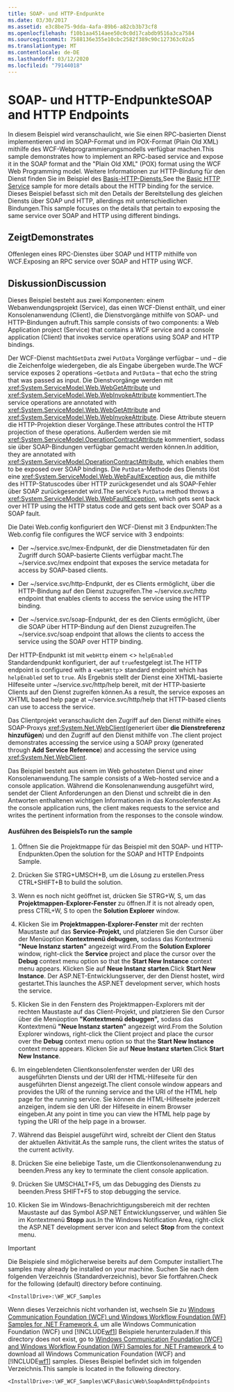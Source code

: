 ```yaml
---
title: SOAP- und HTTP-Endpunkte
ms.date: 03/30/2017
ms.assetid: e3c8be75-9dda-4afa-89b6-a82cb3b73cf8
ms.openlocfilehash: f10b1aa4514aee50c0c0d17cabdb9516a3ca7584
ms.sourcegitcommit: 7588136e355e10cbc2582f389c90c127363c02a5
ms.translationtype: MT
ms.contentlocale: de-DE
ms.lasthandoff: 03/12/2020
ms.locfileid: "79144018"
---
```

# <a name="soap-and-http-endpoints"></a><span data-ttu-id="005ee-102">SOAP- und HTTP-Endpunkte</span><span class="sxs-lookup"><span data-stu-id="005ee-102">SOAP and HTTP Endpoints</span></span>
<span data-ttu-id="005ee-103">In diesem Beispiel wird veranschaulicht, wie Sie einen RPC-basierten Dienst implementieren und im SOAP-Format und im POX-Format (Plain Old XML) mithilfe des WCF-Webprogrammierungsmodells verfügbar machen.</span><span class="sxs-lookup"><span data-stu-id="005ee-103">This sample demonstrates how to implement an RPC-based service and expose it in the SOAP format and the "Plain Old XML" (POX) format using the WCF Web Programming model.</span></span> <span data-ttu-id="005ee-104">Weitere Informationen zur HTTP-Bindung für den Dienst finden Sie im Beispiel des [Basis-HTTP-Diensts.](../../../../docs/framework/wcf/samples/basic-http-service.md)</span><span class="sxs-lookup"><span data-stu-id="005ee-104">See the [Basic HTTP Service](../../../../docs/framework/wcf/samples/basic-http-service.md) sample for more details about the HTTP binding for the service.</span></span> <span data-ttu-id="005ee-105">Dieses Beispiel befasst sich mit den Details der Bereitstellung des gleichen Diensts über SOAP und HTTP, allerdings mit unterschiedlichen Bindungen.</span><span class="sxs-lookup"><span data-stu-id="005ee-105">This sample focuses on the details that pertain to exposing the same service over SOAP and HTTP using different bindings.</span></span>  
  
## <a name="demonstrates"></a><span data-ttu-id="005ee-106">Zeigt</span><span class="sxs-lookup"><span data-stu-id="005ee-106">Demonstrates</span></span>  
 <span data-ttu-id="005ee-107">Offenlegen eines RPC-Dienstes über SOAP und HTTP mithilfe von WCF.</span><span class="sxs-lookup"><span data-stu-id="005ee-107">Exposing an RPC service over SOAP and HTTP using WCF.</span></span>  
  
## <a name="discussion"></a><span data-ttu-id="005ee-108">Diskussion</span><span class="sxs-lookup"><span data-stu-id="005ee-108">Discussion</span></span>  
 <span data-ttu-id="005ee-109">Dieses Beispiel besteht aus zwei Komponenten: einem Webanwendungsprojekt (Service), das einen WCF-Dienst enthält, und einer Konsolenanwendung (Client), die Dienstvorgänge mithilfe von SOAP- und HTTP-Bindungen aufruft.</span><span class="sxs-lookup"><span data-stu-id="005ee-109">This sample consists of two components: a Web Application project (Service) that contains a WCF service and a console application (Client) that invokes service operations using SOAP and HTTP bindings.</span></span>  
  
 <span data-ttu-id="005ee-110">Der WCF-Dienst macht`GetData` zwei `PutData` Vorgänge verfügbar – und – die die Zeichenfolge wiedergeben, die als Eingabe übergeben wurde.</span><span class="sxs-lookup"><span data-stu-id="005ee-110">The WCF service exposes 2 operations –`GetData` and `PutData` – that echo the string that was passed as input.</span></span> <span data-ttu-id="005ee-111">Die Dienstvorgänge werden mit <xref:System.ServiceModel.Web.WebGetAttribute> und <xref:System.ServiceModel.Web.WebInvokeAttribute> kommentiert.</span><span class="sxs-lookup"><span data-stu-id="005ee-111">The service operations are annotated with <xref:System.ServiceModel.Web.WebGetAttribute> and <xref:System.ServiceModel.Web.WebInvokeAttribute>.</span></span> <span data-ttu-id="005ee-112">Diese Attribute steuern die HTTP-Projektion dieser Vorgänge.</span><span class="sxs-lookup"><span data-stu-id="005ee-112">These attributes control the HTTP projection of these operations.</span></span> <span data-ttu-id="005ee-113">Außerdem werden sie mit <xref:System.ServiceModel.OperationContractAttribute> kommentiert, sodass sie über SOAP-Bindungen verfügbar gemacht werden können.</span><span class="sxs-lookup"><span data-stu-id="005ee-113">In addition, they are annotated with <xref:System.ServiceModel.OperationContractAttribute>, which enables them to be exposed over SOAP bindings.</span></span> <span data-ttu-id="005ee-114">Die `PutData`-Methode des Diensts löst eine <xref:System.ServiceModel.Web.WebFaultException> aus, die mithilfe des HTTP-Statuscodes über HTTP zurückgesendet und als SOAP-Fehler über SOAP zurückgesendet wird.</span><span class="sxs-lookup"><span data-stu-id="005ee-114">The service’s `PutData` method throws a <xref:System.ServiceModel.Web.WebFaultException>, which gets sent back over HTTP using the HTTP status code and gets sent back over SOAP as a SOAP fault.</span></span>  
  
 <span data-ttu-id="005ee-115">Die Datei Web.config konfiguriert den WCF-Dienst mit 3 Endpunkten:</span><span class="sxs-lookup"><span data-stu-id="005ee-115">The Web.config file configures the WCF service with 3 endpoints:</span></span>  
  
- <span data-ttu-id="005ee-116">Der ~/service.svc/mex-Endpunkt, der die Dienstmetadaten für den Zugriff durch SOAP-basierte Clients verfügbar macht.</span><span class="sxs-lookup"><span data-stu-id="005ee-116">The ~/service.svc/mex endpoint that exposes the service metadata for access by SOAP-based clients.</span></span>  
  
- <span data-ttu-id="005ee-117">Der ~/service.svc/http-Endpunkt, der es Clients ermöglicht, über die HTTP-Bindung auf den Dienst zuzugreifen.</span><span class="sxs-lookup"><span data-stu-id="005ee-117">The ~/service.svc/http endpoint that enables clients to access the service using the HTTP binding.</span></span>  
  
- <span data-ttu-id="005ee-118">Der ~/service.svc/soap-Endpunkt, der es den Clients ermöglicht, über die SOAP über HTTP-Bindung auf den Dienst zuzugreifen.</span><span class="sxs-lookup"><span data-stu-id="005ee-118">The ~/service.svc/soap endpoint that allows the clients to access the service using the SOAP over HTTP binding.</span></span>  
  
 <span data-ttu-id="005ee-119">Der HTTP-Endpunkt ist mit `webHttp` einem <> `helpEnabled` Standardendpunkt konfiguriert, der auf `true`festgelegt ist.</span><span class="sxs-lookup"><span data-stu-id="005ee-119">The HTTP endpoint is configured with a <`webHttp`> standard endpoint which has `helpEnabled` set to `true`.</span></span> <span data-ttu-id="005ee-120">Als Ergebnis stellt der Dienst eine XHTML-basierte Hilfeseite unter ~/service.svc/http/help bereit, mit der HTTP-basierte Clients auf den Dienst zugreifen können.</span><span class="sxs-lookup"><span data-stu-id="005ee-120">As a result, the service exposes an XHTML based help page at ~/service.svc/http/help that HTTP-based clients can use to access the service.</span></span>  
  
 <span data-ttu-id="005ee-121">Das Clientprojekt veranschaulicht den Zugriff auf den Dienst mithilfe eines SOAP-Proxys <xref:System.Net.WebClient>(generiert über **die Dienstreferenz hinzufügen**) und den Zugriff auf den Dienst mithilfe von .</span><span class="sxs-lookup"><span data-stu-id="005ee-121">The client project demonstrates accessing the service using a SOAP proxy (generated through **Add Service Reference**) and accessing the service using <xref:System.Net.WebClient>.</span></span>  
  
 <span data-ttu-id="005ee-122">Das Beispiel besteht aus einem im Web gehosteten Dienst und einer Konsolenanwendung.</span><span class="sxs-lookup"><span data-stu-id="005ee-122">The sample consists of a Web-hosted service and a console application.</span></span> <span data-ttu-id="005ee-123">Während die Konsolenanwendung ausgeführt wird, sendet der Client Anforderungen an den Dienst und schreibt die in den Antworten enthaltenen wichtigen Informationen in das Konsolenfenster.</span><span class="sxs-lookup"><span data-stu-id="005ee-123">As the console application runs, the client makes requests to the service and writes the pertinent information from the responses to the console window.</span></span>  
  
#### <a name="to-run-the-sample"></a><span data-ttu-id="005ee-124">Ausführen des Beispiels</span><span class="sxs-lookup"><span data-stu-id="005ee-124">To run the sample</span></span>  
  
1. <span data-ttu-id="005ee-125">Öffnen Sie die Projektmappe für das Beispiel mit den SOAP- und HTTP-Endpunkten.</span><span class="sxs-lookup"><span data-stu-id="005ee-125">Open the solution for the SOAP and HTTP Endpoints Sample.</span></span>  
  
2. <span data-ttu-id="005ee-126">Drücken Sie STRG+UMSCH+B, um die Lösung zu erstellen.</span><span class="sxs-lookup"><span data-stu-id="005ee-126">Press CTRL+SHIFT+B to build the solution.</span></span>  
  
3. <span data-ttu-id="005ee-127">Wenn es noch nicht geöffnet ist, drücken Sie STRG+W, S, um das **Projektmappen-Explorer-Fenster** zu öffnen.</span><span class="sxs-lookup"><span data-stu-id="005ee-127">If it is not already open, press CTRL+W, S to open the **Solution Explorer** window.</span></span>  
  
4. <span data-ttu-id="005ee-128">Klicken Sie im **Projektmappen-Explorer-Fenster** mit der rechten Maustaste auf das **Service-Projekt,** und platzieren Sie den Cursor über der Menüoption **Kontextmenü debuggen,** sodass das Kontextmenü **"Neue Instanz starten"** angezeigt wird.</span><span class="sxs-lookup"><span data-stu-id="005ee-128">From the **Solution Explorer** window, right-click the **Service** project and place the cursor over the **Debug** context menu option so that the **Start New Instance** context menu appears.</span></span> <span data-ttu-id="005ee-129">Klicken Sie auf **Neue Instanz starten**.</span><span class="sxs-lookup"><span data-stu-id="005ee-129">Click **Start New Instance**.</span></span> <span data-ttu-id="005ee-130">Der ASP.NET-Entwicklungsserver, der den Dienst hostet, wird gestartet.</span><span class="sxs-lookup"><span data-stu-id="005ee-130">This launches the ASP.NET development server, which hosts the service.</span></span>  
  
5. <span data-ttu-id="005ee-131">Klicken Sie in den Fenstern des Projektmappen-Explorers mit der rechten Maustaste auf das Client-Projekt, und platzieren Sie den Cursor über die Menüoption **"Kontextmenü debuggen",** sodass das Kontextmenü **"Neue Instanz starten"** angezeigt wird.</span><span class="sxs-lookup"><span data-stu-id="005ee-131">From the Solution Explorer windows, right-click the Client project and place the cursor over the **Debug** context menu option so that the **Start New Instance** context menu appears.</span></span> <span data-ttu-id="005ee-132">Klicken Sie auf **Neue Instanz starten**.</span><span class="sxs-lookup"><span data-stu-id="005ee-132">Click **Start New Instance**.</span></span>  
  
6. <span data-ttu-id="005ee-133">Im eingeblendeten Clientkonsolenfenster werden der URI des ausgeführten Diensts und der URI der HTML-Hilfeseite für den ausgeführten Dienst angezeigt.</span><span class="sxs-lookup"><span data-stu-id="005ee-133">The client console window appears and provides the URI of the running service and the URI of the HTML help page for the running service.</span></span> <span data-ttu-id="005ee-134">Sie können die HTML-Hilfeseite jederzeit anzeigen, indem sie den URI der Hilfeseite in einem Browser eingeben.</span><span class="sxs-lookup"><span data-stu-id="005ee-134">At any point in time you can view the HTML help page by typing the URI of the help page in a browser.</span></span>  
  
7. <span data-ttu-id="005ee-135">Während das Beispiel ausgeführt wird, schreibt der Client den Status der aktuellen Aktivität.</span><span class="sxs-lookup"><span data-stu-id="005ee-135">As the sample runs, the client writes the status of the current activity.</span></span>  
  
8. <span data-ttu-id="005ee-136">Drücken Sie eine beliebige Taste, um die Clientkonsolenanwendung zu beenden.</span><span class="sxs-lookup"><span data-stu-id="005ee-136">Press any key to terminate the client console application.</span></span>  
  
9. <span data-ttu-id="005ee-137">Drücken Sie UMSCHALT+F5, um das Debugging des Diensts zu beenden.</span><span class="sxs-lookup"><span data-stu-id="005ee-137">Press SHIFT+F5 to stop debugging the service.</span></span>  
  
10. <span data-ttu-id="005ee-138">Klicken Sie im Windows-Benachrichtigungsbereich mit der rechten Maustaste auf das Symbol ASP.NET Entwicklungsserver, und wählen Sie im Kontextmenü **Stopp** aus.</span><span class="sxs-lookup"><span data-stu-id="005ee-138">In the Windows Notification Area, right-click the ASP.NET development server icon and select **Stop** from the context menu.</span></span>  
  
> [!IMPORTANT]
> <span data-ttu-id="005ee-139">Die Beispiele sind möglicherweise bereits auf dem Computer installiert.</span><span class="sxs-lookup"><span data-stu-id="005ee-139">The samples may already be installed on your machine.</span></span> <span data-ttu-id="005ee-140">Suchen Sie nach dem folgenden Verzeichnis (Standardverzeichnis), bevor Sie fortfahren.</span><span class="sxs-lookup"><span data-stu-id="005ee-140">Check for the following (default) directory before continuing.</span></span>  
>
> `<InstallDrive>:\WF_WCF_Samples`  
>
> <span data-ttu-id="005ee-141">Wenn dieses Verzeichnis nicht vorhanden ist, wechseln Sie zu [Windows Communication Foundation (WCF) und Windows Workflow Foundation (WF) Samples for .NET Framework 4,](https://www.microsoft.com/download/details.aspx?id=21459) um alle Windows Communication Foundation (WCF) und [!INCLUDE[wf1](../../../../includes/wf1-md.md)] Beispiele herunterzuladen.</span><span class="sxs-lookup"><span data-stu-id="005ee-141">If this directory does not exist, go to [Windows Communication Foundation (WCF) and Windows Workflow Foundation (WF) Samples for .NET Framework 4](https://www.microsoft.com/download/details.aspx?id=21459) to download all Windows Communication Foundation (WCF) and [!INCLUDE[wf1](../../../../includes/wf1-md.md)] samples.</span></span> <span data-ttu-id="005ee-142">Dieses Beispiel befindet sich im folgenden Verzeichnis.</span><span class="sxs-lookup"><span data-stu-id="005ee-142">This sample is located in the following directory.</span></span>  
>
> `<InstallDrive>:\WF_WCF_Samples\WCF\Basic\Web\SoapAndHttpEndpoints`
